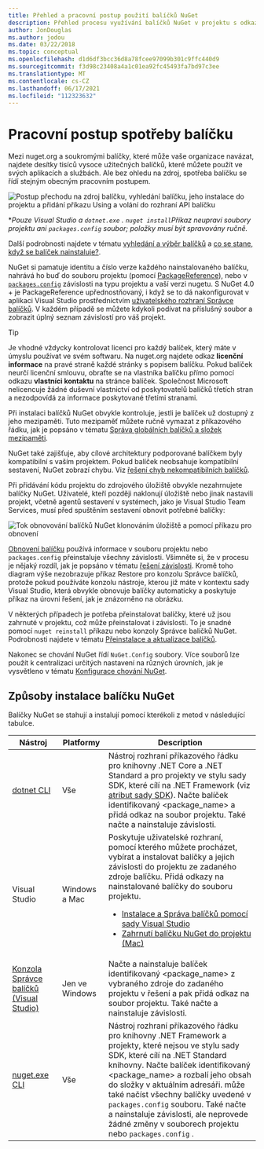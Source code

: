 ```yaml
---
title: Přehled a pracovní postup použití balíčků NuGet
description: Přehled procesu využívání balíčků NuGet v projektu s odkazy na jiné konkrétní části procesu.
author: JonDouglas
ms.author: jodou
ms.date: 03/22/2018
ms.topic: conceptual
ms.openlocfilehash: d1d6df3bcc36d8a78fcee97099b301c9ffc440d9
ms.sourcegitcommit: f3d98c23408a4a1c01ea92fc45493fa7bd97c3ee
ms.translationtype: MT
ms.contentlocale: cs-CZ
ms.lasthandoff: 06/17/2021
ms.locfileid: "112323632"
---
```

# <a name="package-consumption-workflow"></a>Pracovní postup spotřeby balíčku

Mezi nuget.org a soukromými balíčky, které může vaše organizace navázat, najdete desítky tisíců vysoce užitečných balíčků, které můžete použít ve svých aplikacích a službách. Ale bez ohledu na zdroj, spotřeba balíčku se řídí stejným obecným pracovním postupem.

![Postup přechodu na zdroj balíčku, vyhledání balíčku, jeho instalace do projektu a přidání příkazu Using a volání do rozhraní API balíčku](media/Overview-01-GeneralFlow.png)

\*_Pouze Visual Studio a `dotnet.exe` . `nuget install`Příkaz neupraví soubory projektu ani `packages.config` soubor; položky musí být spravovány ručně._

Další podrobnosti najdete v tématu [vyhledání a výběr balíčků](../consume-packages/finding-and-choosing-packages.md) a [co se stane, když se balíček nainstaluje?](../concepts/package-installation-process.md).

NuGet si pamatuje identitu a číslo verze každého nainstalovaného balíčku, nahrává ho buď do souboru projektu (pomocí [PackageReference](../consume-packages/package-references-in-project-files.md)), nebo v [`packages.config`](../reference/packages-config.md) závislosti na typu projektu a vaší verzi nugetu. S NuGet 4.0 + je PackageReference upřednostňovaný, i když se to dá nakonfigurovat v aplikaci Visual Studio prostřednictvím [uživatelského rozhraní Správce balíčků](install-use-packages-visual-studio.md). V každém případě se můžete kdykoli podívat na příslušný soubor a zobrazit úplný seznam závislostí pro váš projekt.

> [!Tip]
> Je vhodné vždycky kontrolovat licenci pro každý balíček, který máte v úmyslu používat ve svém softwaru. Na nuget.org najdete odkaz **licenční informace** na pravé straně každé stránky s popisem balíčku. Pokud balíček neurčí licenční smlouvu, obraťte se na vlastníka balíčku přímo pomocí odkazu **vlastníci kontaktu** na stránce balíček. Společnost Microsoft nelicencuje žádné duševní vlastnictví od poskytovatelů balíčků třetích stran a nezodpovídá za informace poskytované třetími stranami.

Při instalaci balíčků NuGet obvykle kontroluje, jestli je balíček už dostupný z jeho mezipaměti. Tuto mezipaměť můžete ručně vymazat z příkazového řádku, jak je popsáno v tématu [Správa globálních balíčků a složek mezipaměti](../consume-packages/managing-the-global-packages-and-cache-folders.md).

NuGet také zajišťuje, aby cílové architektury podporované balíčkem byly kompatibilní s vaším projektem. Pokud balíček neobsahuje kompatibilní sestavení, NuGet zobrazí chybu. Viz [řešení chyb nekompatibilních balíčků](../concepts/dependency-resolution.md#resolving-incompatible-package-errors).

Při přidávání kódu projektu do zdrojového úložiště obvykle nezahrnujete balíčky NuGet. Uživatelé, kteří později naklonují úložiště nebo jinak nastavili projekt, včetně agentů sestavení v systémech, jako je Visual Studio Team Services, musí před spuštěním sestavení obnovit potřebné balíčky:

![Tok obnovování balíčků NuGet klonováním úložiště a pomocí příkazu pro obnovení](media/Overview-02-RestoreFlow.png)

[Obnovení balíčku](../consume-packages/package-restore.md) používá informace v souboru projektu nebo `packages.config` přeinstaluje všechny závislosti. Všimněte si, že v procesu je nějaký rozdíl, jak je popsáno v tématu [řešení závislosti](../concepts/dependency-resolution.md). Kromě toho diagram výše nezobrazuje příkaz Restore pro konzolu Správce balíčků, protože pokud používáte konzolu nástroje, kterou již máte v kontextu sady Visual Studio, která obvykle obnovuje balíčky automaticky a poskytuje příkaz na úrovni řešení, jak je znázorněno na obrázku.

V některých případech je potřeba přeinstalovat balíčky, které už jsou zahrnuté v projektu, což může přeinstalovat i závislosti. To je snadné pomocí `nuget reinstall` příkazu nebo konzoly Správce balíčků NuGet. Podrobnosti najdete v tématu [Přeinstalace a aktualizace balíčků](../consume-packages/reinstalling-and-updating-packages.md).

Nakonec se chování NuGet řídí `NuGet.Config` soubory. Více souborů lze použít k centralizaci určitých nastavení na různých úrovních, jak je vysvětleno v tématu [Konfigurace chování NuGet](../consume-packages/configuring-nuget-behavior.md).

## <a name="ways-to-install-a-nuget-package"></a>Způsoby instalace balíčku NuGet

Balíčky NuGet se stahují a instalují pomocí kterékoli z metod v následující tabulce.

| Nástroj | Platformy | Description |
| --- | --- | --- |
| [dotnet CLI](install-use-packages-dotnet-cli.md) | Vše | Nástroj rozhraní příkazového řádku pro knihovny .NET Core a .NET Standard a pro projekty ve stylu sady SDK, které cílí na .NET Framework (viz [atribut sady SDK](/dotnet/core/tools/csproj#additions)). Načte balíček identifikovaný \<package_name\> a přidá odkaz na soubor projektu. Také načte a nainstaluje závislosti. |
| Visual Studio | Windows a Mac | Poskytuje uživatelské rozhraní, pomocí kterého můžete procházet, vybírat a instalovat balíčky a jejich závislosti do projektu ze zadaného zdroje balíčku. Přidá odkazy na nainstalované balíčky do souboru projektu.<ul><li>[Instalace a Správa balíčků pomocí sady Visual Studio](install-use-packages-visual-studio.md)</li><li>[Zahrnutí balíčku NuGet do projektu (Mac)](/visualstudio/mac/nuget-walkthrough)</li></ul> |
| [Konzola Správce balíčků (Visual Studio)](install-use-packages-powershell.md) | Jen ve Windows | Načte a nainstaluje balíček identifikovaný \<package_name\> z vybraného zdroje do zadaného projektu v řešení a pak přidá odkaz na soubor projektu. Také načte a nainstaluje závislosti. |
| [nuget.exe CLI](install-use-packages-nuget-cli.md) | Vše | Nástroj rozhraní příkazového řádku pro knihovny .NET Framework a projekty, které nejsou ve stylu sady SDK, které cílí na .NET Standard knihovny. Načte balíček identifikovaný \<package_name\> a rozbalí jeho obsah do složky v aktuálním adresáři. může také načíst všechny balíčky uvedené v `packages.config` souboru. Také načte a nainstaluje závislosti, ale neprovede žádné změny v souborech projektu nebo `packages.config` . |
